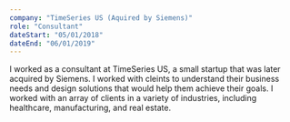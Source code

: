 ```yaml
---
company: "TimeSeries US (Aquired by Siemens)"
role: "Consultant"
dateStart: "05/01/2018"
dateEnd: "06/01/2019"
---
```


I worked as a consultant at TimeSeries US, a small startup that was later acquired by Siemens. I worked with cleints to understand their business needs and design solutions that would help them achieve their goals. I worked with an array of clients in a variety of industries, including healthcare, manufacturing, and real estate. 
